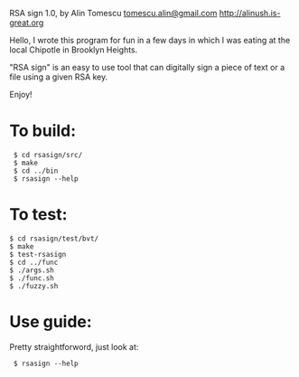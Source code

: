 RSA sign 1.0, by Alin Tomescu
tomescu.alin@gmail.com
http://alinush.is-great.org

Hello, I wrote this program for fun in a few days in which I was eating at the local Chipotle in Brooklyn Heights.

"RSA sign" is an easy to use tool that can digitally sign a piece of text or a file using a given RSA key.

Enjoy!

To build:
=========
```
 $ cd rsasign/src/
 $ make
 $ cd ../bin
 $ rsasign --help
```

To test:
========
 ```
 $ cd rsasign/test/bvt/
 $ make
 $ test-rsasign
 $ cd ../func
 $ ./args.sh
 $ ./func.sh
 $ ./fuzzy.sh
 ```

Use guide:
==========
Pretty straightforword, just look at:
```
 $ rsasign --help
```